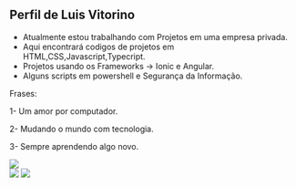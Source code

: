 ## Perfil de Luis Vitorino

- Atualmente estou trabalhando com Projetos em uma empresa privada.
- Aqui encontrará codigos de projetos em HTML,CSS,Javascript,Typecript.
- Projetos usando os Frameworks -> Ionic e Angular.   
- Alguns scripts em powershell e Segurança da Informação.

Frases:
<p>1- Um amor por computador.</p>
<p>2- Mudando o mundo com tecnologia.</p>
<p>3- Sempre aprendendo algo novo.</p>


<div>
  <img heigth="180em" src="https://github-readme-stats.vercel.app/api/top-langs/?username=Luisev28&theme=blue-green"/>
</div>
  
<div>
<a  href="https://www.instagram.com/luis.vitorino28/"><img src="https://img.shields.io/badge/Instagram-DD1C1A?style=for-the-badge&logo=instagram&logoColor=white" /></a>
<a href="https://www.linkedin.com/in/luis-vitorino-b64099226/"><img src="https://img.shields.io/badge/LinkedIn-0077B5?style=for-the-badge&logo=linkedin&logoColor=white" /></a>
</div>

